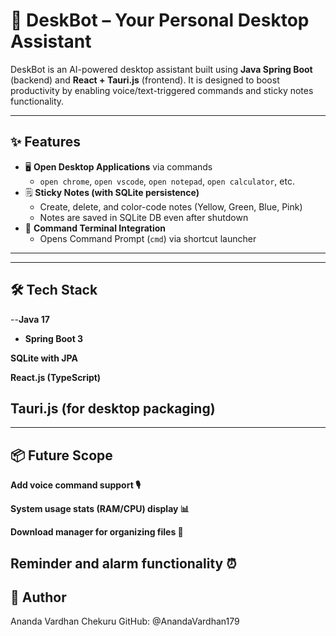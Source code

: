 # 🧠 DeskBot – Your Personal Desktop Assistant

DeskBot is an AI-powered desktop assistant built using **Java Spring Boot** (backend) and **React + Tauri.js** (frontend). It is designed to boost productivity by enabling voice/text-triggered commands and sticky notes functionality.

---

## ✨ Features

- 🖥️ **Open Desktop Applications** via commands  
  - `open chrome`, `open vscode`, `open notepad`, `open calculator`, etc.
- 🗒️ **Sticky Notes (with SQLite persistence)**  
  - Create, delete, and color-code notes (Yellow, Green, Blue, Pink)
  - Notes are saved in SQLite DB even after shutdown
- 📜 **Command Terminal Integration**  
  - Opens Command Prompt (`cmd`) via shortcut launcher

---






---
## 🛠 Tech Stack
--**Java 17**

- **Spring Boot 3**

**SQLite with JPA**

**React.js (TypeScript)**

**Tauri.js (for desktop packaging)**
---

---

## 📦 Future Scope
**Add voice command support 🎙️**

**System usage stats (RAM/CPU) display 📊**

**Download manager for organizing files 📁**

**Reminder and alarm functionality ⏰**
---
## 🙌 Author
Ananda Vardhan Chekuru
GitHub: @AnandaVardhan179
